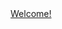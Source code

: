 <html lang="en">
<head>
  <meta charset="UTF-8">
  <meta http-equiv="X-UA-Compatible" content="IE=edge">
  <meta name="viewport" content="width=device-width, initial-scale=1.0">
</head>
<body>
<center>
  <main>
    <a href="https://github.com/irkpr/irkpr.github.io/tree/main/%D0%94%D0%97_1" font-size="100px">Welcome!</a>
  </main>
</center>
</body>
</html>
